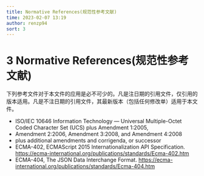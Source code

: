 ```yaml
---
title: Normative References(规范性参考文献)
time: 2023-02-07 13:19
author: renzp94
sort: 3
---
```


# 3 Normative References(规范性参考文献)

下列参考文件对于本文件的应用是必不可少的。凡是注日期的引用文件，仅引用的版本适用。凡是不注日期的引用文件，其最新版本（包括任何修改单）适用于本文件。

- ISO/IEC 10646 Information Technology — Universal Multiple-Octet Coded Character Set (UCS) plus Amendment 1:2005,
- Amendment 2:2006, Amendment 3:2008, and Amendment 4:2008
- plus additional amendments and corrigenda, or successor
- ECMA-402, ECMAScript 2015 Internationalization API Specification.
https://ecma-international.org/publications/standards/Ecma-402.htm
- ECMA-404, The JSON Data Interchange Format.
https://ecma-international.org/publications/standards/Ecma-404.htm